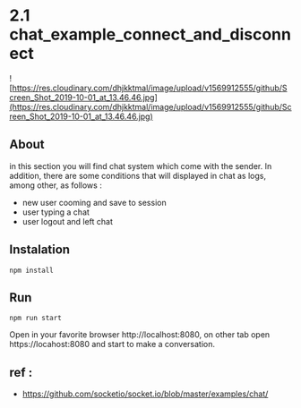 # 2.1 chat_example_connect_and_disconnect

![https://res.cloudinary.com/dhjkktmal/image/upload/v1569912555/github/Screen_Shot_2019-10-01_at_13.46.46.jpg](https://res.cloudinary.com/dhjkktmal/image/upload/v1569912555/github/Screen_Shot_2019-10-01_at_13.46.46.jpg)

## About
in this section you will find chat system which come with the sender. In addition, there are some conditions that will displayed in chat as logs, among other, as follows :
- new user cooming and save to session
- user typing a chat
- user logout and left chat

## Instalation
```
npm install
```

## Run
```
npm run start
```
Open in your favorite browser http://localhost:8080, on other tab open https://locahost:8080 and start to make a conversation.


## ref : 

- https://github.com/socketio/socket.io/blob/master/examples/chat/